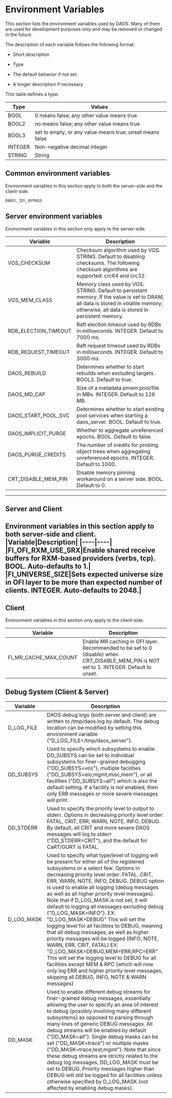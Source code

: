 # Environment Variables

This section lists the environment variables used by DAOS. Many of them
are used for development purposes only and may be removed or changed in
the future.

The description of each variable follows the following format:

-   Short description

-   Type

-   The default behavior if not set.

-   A longer description if necessary

This table defines a type:

|Type|Values|
|----|----|
|BOOL|0 means false; any other value means true|
|BOOL2|no means false; any other value means true|
|BOOL3|set to empty, or any value means true; unset means false|
|INTEGER|Non-negative decimal integer|
|STRING|String|

## Common environment variables

Environment variables in this section apply to both the server-side and the client-side.

    DAOS\_IO\_BYPASS

## Server environment variables

Environment variables in this section only apply to the server-side.

|Variable|Description|
|----|----|
|VOS\_CHECKSUM |Checksum algorithm used by VOS. STRING. Default to disabling checksums. The following checksum algorithms are supported: crc64 and crc32.|
|VOS\_MEM\_CLASS|Memory class used by VOS. STRING. Default to persistent memory. If the value is set to DRAM, all data is stored in volatile memory; otherwise, all data is stored in persistent memory.|
|RDB\_ELECTION\_TIMEOUT|Raft election timeout used by RDBs in milliseconds. INTEGER. Default to 7000 ms.|
|RDB\_REQUEST\_TIMEOUT|Raft request timeout used by RDBs in milliseconds. INTEGER. Default to 3000 ms.|
|DAOS\_REBUILD |Determines whether to start rebuilds when excluding targets. BOOL2. Default to true.|
|DAOS\_MD\_CAP|Size of a metadata pmem pool/file in MBs. INTEGER. Default to 128 MB.|
|DAOS\_START\_POOL\_SVC|Determines whether to start existing pool services when starting a daos\_server. BOOL. Default to true.|
|DAOS\_IMPLICIT\_PURGE|Whether to aggregate unreferenced epochs. BOOL. Default to false.|
|DAOS\_PURGE\_CREDITS|The number of credits for probing object trees when aggregating unreferenced epochs. INTEGER. Default to 1000.|
|CRT\_DISABLE\_MEM\_PIN|Disable memory pinning workaround on a server side. BOOL. Default to 0.|

  --------------------------------------------------------------------------------------------------------------------------------------------------------------------------------------------------------------------------


## Server and Client

Environment variables in this section apply to both server-side and client.
|Variable|Description|
|----|----|
|FI\_OFI\_RXM\_USE\_SRX|Enable shared receive buffers for RXM-based providers (verbs, tcp). BOOL. Auto-defaults to 1.|
|FI\_UNIVERSE\_SIZE|Sets expected universe size in OFI layer to be more than expected number of clients. INTEGER. Auto-defaults to 2048.|
  --------------------------------------------------------------------------------------------------------------------------------------------------------------------------------------------------------------------------


## Client

Environment variables in this section only apply to the client-side.

|Variable|Description|
|----|----|
|FI\_MR\_CACHE\_MAX\_COUNT|Enable MR caching in OFI layer. Recommended to be set to 0 (disable) when CRT\_DISABLE\_MEM\_PIN is NOT set to 1. INTEGER. Default to unset.|


## Debug System (Client & Server)
|Variable |Description|
|----|----|
|D\_LOG\_FILE|DAOS debug logs (both server and client) are written to /tmp/daos.log by default. The debug location can be modified by setting this environment variable ("D\_LOG\_FILE=/tmp/daos\_server").|
|DD\_SUBSYS|Used to specify which subsystems to enable. DD\_SUBSYS can be set to individual subsystems for finer-grained debugging ("DD\_SUBSYS=vos"), multiple facilities ("DD\_SUBSYS=eio,mgmt,misc,mem"), or all facilities ("DD\_SUBSYS=all") which is also the default setting. If a facility is not enabled, then only ERR messages or more severe messages will print.|
|DD\_STDERR|Used to specify the priority level to output to stderr. Options in decreasing priority level order: FATAL, CRIT, ERR, WARN, NOTE, INFO, DEBUG. By default, all CRIT and more severe DAOS messages will log to stderr ("DD\_STDERR=CRIT"), and the default for CaRT/GURT is FATAL.|
|D\_LOG\_MASK|Used to specify what type/level of logging will be present for either all of the registered subsystems or a select few. Options in decreasing priority level order: FATAL, CRIT, ERR, WARN, NOTE, INFO, DEBUG. DEBUG option is used to enable all logging (debug messages as well as all higher priority level messages). Note that if D\_LOG\_MASK is not set, it will default to logging all messages excluding debug ("D\_LOG\_MASK=INFO"). EX: "D\_LOG\_MASK=DEBUG" This will set the logging level for all facilities to DEBUG, meaning that all debug messages, as well as higher priority messages will be logged (INFO, NOTE, WARN, ERR, CRIT, FATAL) EX: "D\_LOG\_MASK=DEBUG,MEM=ERR,RPC=ERR" This will set the logging level to DEBUG for all facilities except MEM & RPC (which will now only log ERR and higher priority level messages, skipping all DEBUG, INFO, NOTE & WARN messages)|
|DD\_MASK|Used to enable different debug streams for finer-grained debug messages, essentially allowing the user to specify an area of interest to debug (possibly involving many different subsystems) as opposed to parsing through many lines of generic DEBUG messages. All debug streams will be enabled by default ("DD\_MASK=all"). Single debug masks can be set ("DD\_MASK=trace") or multiple masks ("DD\_MASK=trace,test,mgmt"). Note that since these debug streams are strictly related to the debug log messages, DD\_LOG\_MASK must be set to DEBUG. Priority messages higher than DEBUG will still be logged for all facilities unless otherwise specified by D\_LOG\_MASK (not affected by enabling debug masks).|



